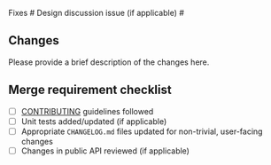 Fixes #
Design discussion issue (if applicable) #

## Changes

Please provide a brief description of the changes here.

## Merge requirement checklist

* [ ] [CONTRIBUTING](https://github.com/open-telemetry/opentelemetry-rust-contrib/blob/main/CONTRIBUTING.md) guidelines followed
* [ ] Unit tests added/updated (if applicable)
* [ ] Appropriate `CHANGELOG.md` files updated for non-trivial, user-facing changes
* [ ] Changes in public API reviewed (if applicable)
